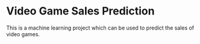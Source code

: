 
# Video Game Sales Prediction

This is a machine learning project which can be used to predict the sales of video games.
